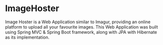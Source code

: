 # ImageHoster

Image Hoster is a Web Application similar to Imagur, providing an online platform to
upload all your favourite images. This Web Application was built using Spring MVC & Spring Boot
framework, along with JPA with Hibernate as its implementation.
